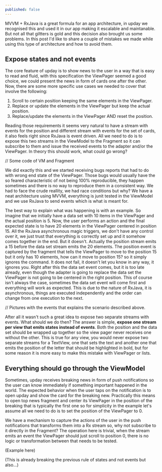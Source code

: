 ```yaml
---
published: false
---
```


MVVM + RxJava is a great formula for an app architecture, in upday we recognised this and used it in our app making it escalable and maintanable. But not all that giltters is gold and this decision also brought us some problems. In this post I'd like to share a couple of mistakes we made while using this type of architecture and how to avoid them.

## Expose states and not events

The core feature of upday is to show news to the user in a way that is easy to read and fluid, with this specification the ViewPager seemed a good choice, we could present the news in form of cards one after the other. Now, there are some more specific use cases we needed to cover that involve the following:
1. Scroll to certain position keeping the same elements in the ViewPager.
2. Replace or update the elements in the ViewPager but keep the actual position.
3. Replace/update the elements in the ViewPager AND reset the position.

Reading those requirements it seems very natural to have a stream with events for the position and different stream with events for the set of cards, it also feels right since RxJava is event driven. All we need to do is to expose this two streams in the ViewModel to the Fragment so it can subscribe to them and issue the received events to the adapter and/or the ViewPager. In theory this should work, what could go wrong?

// Some code of VM and Fragment

We did exactly this and we started receiving bugs reports that had to do with wrong end state of the ViewPager. Those bugs would usually have the so feared characteristic of not being 100% reproducible, they happen sometimes and there is no way to reproduce them in a consistent way. We had to face the crude reallity, we had race conditions but why? We have a neat architecture using MVVM, everything is junit tested in the ViewModel and we use RxJava to send events which is what is meant for.

The best way to explain what was happening is with an example. So imagine that we initially have a data set with 10 items in the ViewPager and the actual position is 5. Now, the user performs an action and the final expected state is to have 20 elements in the ViewPager centered in position 15. All the RxJava asynchronous magic triggers, we don't have any control over it, we just trust that everything is correctly set up and it somehow comes together in the end. But it doesn't. Actually the position stream emits a 15 before the data set stream emits the 20 elements. The position event is captured by the fragment that tells the ViewPager to move to the position 15 but it only has 10 elements, how can it move to position 15? so it simply ignores the command. It does not fail, it doesn't let you know in any way, it ignores you. Right after this the data set event comes, but it is too late already, even though the adapter is going to replace the data set the ViewPager is not going to be centered in the right position. This of course isn't always the case, sometimes the data set event will come first and everything will work as expected. This is due to the nature of RxJava, it is asynchronous, things are executed independently and the order can change from one execution to the next.

// Pictures with the events that explains the scenario described above.

After all it wasn't such a great idea to expose two separate streams with events. What should we do then? The answer is simple, **expose one stream per view that emits states instead of events**. Both the position and the data set should be wrapped up together so the view pager never receives one without the other. This is true for any view, you would never expose two separate streams for a TextView, one that sets the text and another one that emits the position of the letter that should be highlighted in bold, but for some reason it is more easy to make this mistake with ViewPager or lists.

## Everything should go through the ViewModel

Sometimes, upday receives breaking news in form of push notifications so the user can know immediately if something important happened in the world. The expected behavior when the user taps on the notification is to open upday and show the card for the breaking new. Practically this means to open top news fragment and center its ViewPager in the position of the breaking that is typically the first one so for simplicity in the example let's assume all we need to do is to set the position of the ViewPager to 0.

We have a mechanism to capture the actions of the user in the push notifications that transforms them into a Rx stream so, why not subscribe to it directly in the Fragment? The operation here is trivial, when the stream emits an event the ViewPager should just scroll to position 0, there is no logic or transformation between that needs to be tested.

(Example here)

(This is already breaking the previous rule of states and not events but also...)
